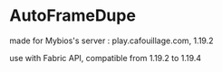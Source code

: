 # AutoFrameDupe

made for Mybios's server : 
play.cafouillage.com, 1.19.2

use with Fabric API, compatible from 1.19.2 to 1.19.4
